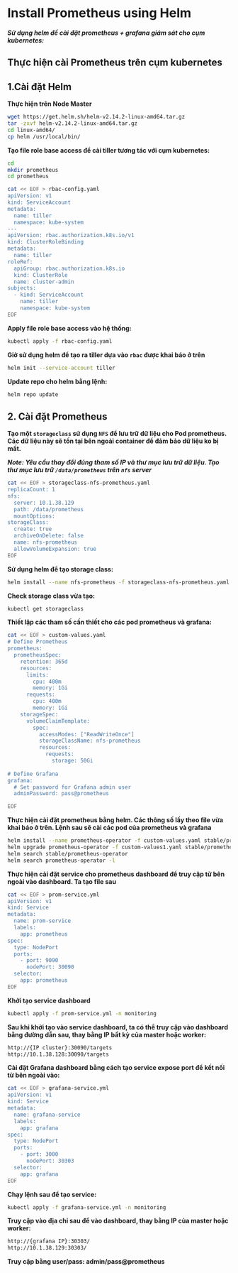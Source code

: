 # Install Prometheus using Helm

***Sử dụng helm để cài đặt prometheus + grafana giám sát cho cụm kubernetes:***

## Thực hiện cài Prometheus trên cụm kubernetes
## 1.Cài đặt Helm

**Thực hiện trên Node Master**
```sh
wget https://get.helm.sh/helm-v2.14.2-linux-amd64.tar.gz
tar -zxvf helm-v2.14.2-linux-amd64.tar.gz
cd linux-amd64/
cp helm /usr/local/bin/
```
**Tạo file role base access để cài tiller tương tác với cụm kubernetes:**
```sh
cd
mkdir prometheus
cd prometheus
```
```sh
cat << EOF > rbac-config.yaml
apiVersion: v1
kind: ServiceAccount
metadata:
  name: tiller
  namespace: kube-system
---
apiVersion: rbac.authorization.k8s.io/v1
kind: ClusterRoleBinding
metadata:
  name: tiller
roleRef:
  apiGroup: rbac.authorization.k8s.io
  kind: ClusterRole
  name: cluster-admin
subjects:
  - kind: ServiceAccount
    name: tiller
    namespace: kube-system
EOF
```
**Apply file role base access vào hệ thống:**
```sh
kubectl apply -f rbac-config.yaml
```
**Giờ sử dụng helm để tạo ra tiller dựa vào `rbac` được khai báo ở trên**
```sh
helm init --service-account tiller
```
**Update repo cho helm bằng lệnh:**
```sh
helm repo update
```
## 2. Cài đặt Prometheus

**Tạo một `storageclass` sử dụng `NFS` để lưu trữ dữ liệu cho Pod prometheus. Các dữ liệu này sẽ tồn tại bên ngoài container để đảm bảo dữ liệu ko bị mất.**

***Note: Yêu cầu thay đổi đúng tham số IP và thư mục lưu trữ dữ liệu. Tạo thư mục lưu trữ `/data/prometheus` trên `nfs` server***
```sh
cat << EOF > storageclass-nfs-prometheus.yaml
replicaCount: 1
nfs:
  server: 10.1.38.129
  path: /data/prometheus
  mountOptions:
storageClass:
  create: true
  archiveOnDelete: false
  name: nfs-prometheus
  allowVolumeExpansion: true
EOF
```
**Sử dụng helm để tạo storage class:**
```sh
helm install --name nfs-prometheus -f storageclass-nfs-prometheus.yaml stable/nfs-client-provisioner --namespace monitoring
```
**Check storage class vừa tạo:**
```sh
kubectl get storageclass
```
**Thiết lập các tham số cần thiết cho các pod prometheus và grafana:**
```sh
cat << EOF > custom-values.yaml
# Define Prometheus
prometheus:
  prometheusSpec:
    retention: 365d
    resources:
      limits:
        cpu: 400m
        memory: 1Gi
      requests:
        cpu: 400m
        memory: 1Gi
    storageSpec:
      volumeClaimTemplate:
        spec:
          accessModes: ["ReadWriteOnce"]
          storageClassName: nfs-prometheus
          resources:
            requests:
              storage: 50Gi
  
# Define Grafana
grafana:
  # Set password for Grafana admin user
  adminPassword: pass@prometheus

EOF
```
**Thực hiện cài đặt prometheus bằng helm. Các thông số lấy theo file vừa khai báo ở trên. Lệnh sau sẽ cài các pod của prometheus và grafana**

```sh
helm install --name prometheus-operator -f custom-values.yaml stable/prometheus-operator --namespace monitoring --version 6.7.3
helm upgrade prometheus-operator -f custom-values1.yaml stable/prometheus-operator --namespace monitoring --version 6.7.3
helm search stable/prometheus-operator
helm search prometheus-operator -l
```
**Thực hiện cài đặt service cho prometheus dashboard để truy cập từ bên ngoài vào dashboard. Ta tạo file sau**
```sh
cat << EOF > prom-service.yml
apiVersion: v1
kind: Service
metadata:
  name: prom-service
  labels:
    app: prometheus
spec:
  type: NodePort
  ports:
    - port: 9090
      nodePort: 30090
  selector:
    app: prometheus
EOF
```
**Khởi tạo service dashboard**
```sh
kubectl apply -f prom-service.yml -n monitoring
```
**Sau khi khởi tạo vào service dashboard, ta có thể truy cập vào dashboard bằng đường dẫn sau, thay bằng IP bất kỳ của master hoặc worker:**
```sh
http://{IP cluster}:30090/targets
http://10.1.38.128:30090/targets
```
**Cài đặt Grafana dashboard bằng cách tạo service expose port để kết nối từ bên ngoài vào:**
```sh
cat << EOF > grafana-service.yml
apiVersion: v1
kind: Service
metadata:
  name: grafana-service
  labels:
    app: grafana
spec:
  type: NodePort
  ports:
    - port: 3000
      nodePort: 30303
  selector:
    app: grafana
EOF
```
**Chạy lệnh sau để tạo service:**
```sh
kubectl apply -f grafana-service.yml -n monitoring
```
**Truy cập vào địa chỉ sau để vào dashboard, thay bằng IP của master hoặc worker:**
```sh
http://{grafana IP}:30303/
http://10.1.38.129:30303/
```
**Truy cập bằng user/pass: admin/pass@prometheus**
